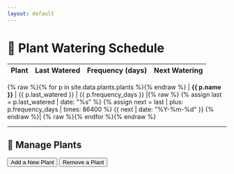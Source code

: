 ```yaml
---
layout: default
---
```


# 🌱 Plant Watering Schedule

| Plant      | Last Watered | Frequency (days) | Next Watering |
| ---------- | ------------ | ---------------- | ------------- |
{% raw %}{% for p in site.data.plants.plants %}{% endraw %}
| **{{ p.name }}** | {{ p.last_watered }} | {{ p.frequency_days }} |{% raw %}
  {% assign last = p.last_watered | date: "%s" %}
  {% assign next = last | plus: p.frequency_days | times: 86400 %}
  {{ next | date: "%Y-%m-%d" }} {% endraw %}|
{% raw %}{% endfor %}{% endraw %}

---

<section id="manage-plants">
  <h2>🌿 Manage Plants</h2>
  <button onclick="showAdd()">Add a New Plant</button>
  <button onclick="showRemove()">Remove a Plant</button>

  <form id="add-form" style="display:none">
    <h3>Add Plant</h3>
    <label>Name <input type="text" id="name-add" required></label>
    <label>Start date <input type="date" id="start_date-add" required></label>
    <label>Frequency (days) <input type="number" id="frequency_days-add" required min="1"></label>
    <button type="submit">Add</button>
  </form>

  <form id="remove-form" style="display:none">
    <h3>Remove Plant</h3>
    <label>Name <input type="text" id="name-remove" required placeholder="Exact plant name"></label>
    <button type="submit">Remove</button>
  </form>

  <div id="status"></div>
</section>

<script src="https://cdn.jsdelivr.net/npm/@octokit/core/dist-web/index.js"></script>
<script>
  const CLIENT_ID = "YOUR_CLIENT_ID_HERE";
  const REDIRECT_URI = window.location.origin + '/oauth-callback.html';
  const SCOPE = "repo";

  async function handleOAuthCallback() {
    const params = new URLSearchParams(location.search);
    if (params.has('code')) {
      const code = params.get('code');
      const resp = await fetch(`https://your-token-exchange.example.com/exchange?code=${code}`);
      const { token } = await resp.json();
      localStorage.setItem('gh_token', token);
      window.location.href = '/';
    }
  }

  function showAdd() {
    document.getElementById('add-form').style.display = 'block';
    document.getElementById('remove-form').style.display = 'none';
  }
  function showRemove() {
    document.getElementById('remove-form').style.display = 'block';
    document.getElementById('add-form').style.display = 'none';
  }

  function initUI() {
    handleOAuthCallback().then(() => {
      const token = localStorage.getItem('gh_token');
      if (!token) {
        location.href = `https://github.com/login/oauth/authorize?client_id=${CLIENT_ID}&redirect_uri=${encodeURIComponent(REDIRECT_URI)}&scope=${SCOPE}`;
      } else {
        setupForms(token);
      }
    });
  }

  function setupForms(token) {
    const octokit = new Octokit.Core({ auth: token });
    document.getElementById('add-form').onsubmit = async e => {
      e.preventDefault();
      const name = document.getElementById('name-add').value;
      const start = document.getElementById('start_date-add').value;
      const freq = document.getElementById('frequency_days-add').value;
      document.getElementById('status').textContent = 'Sending add request…';
      await octokit.request('POST /repos/{owner}/{repo}/issues', { owner: '<your-username>', repo: '<your-repo>', title: `[Add Plant] ${name}`, labels: ['add-plant'], body: `name: ${name}\nstart_date: ${start}\nfrequency_days: ${freq}` });
      document.getElementById('status').textContent = '✅ Add request sent.';
      e.target.reset();
    };
    document.getElementById('remove-form').onsubmit = async e => {
      e.preventDefault();
      const name = document.getElementById('name-remove').value;
      document.getElementById('status').textContent = 'Sending remove request…';
      await octokit.request('POST /repos/{owner}/{repo}/issues', { owner: '<your-username>', repo: '<your-repo>', title: `[Remove Plant] ${name}`, labels: ['remove-plant'], body: `name: ${name}` });
      document.getElementById('status').textContent = '✅ Remove request sent.';
      e.target.reset();
    };
  }

  initUI();
</script>
